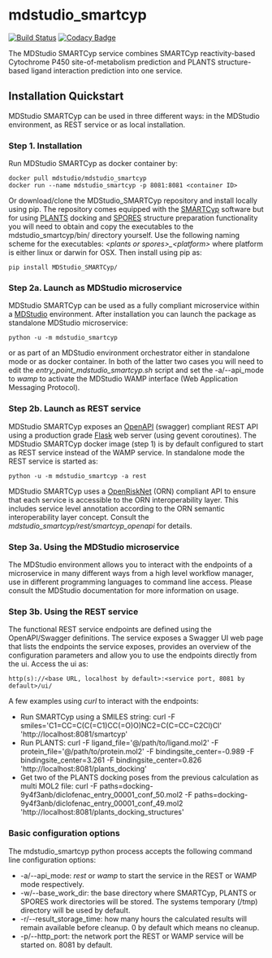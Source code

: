 # mdstudio_smartcyp

[![Build Status](https://travis-ci.org/MD-Studio/MDStudio_SMARTCyp.svg?branch=master)](https://travis-ci.org/MD-Studio/MDStudio_SMARTCyp)
[![Codacy Badge](https://api.codacy.com/project/badge/Grade/697c033fd7674ecea28c089150a25dfa)](https://www.codacy.com/app/marcvdijk/MDStudio_SMARTCyp?utm_source=github.com&amp;utm_medium=referral&amp;utm_content=MD-Studio/MDStudio_SMARTCyp&amp;utm_campaign=Badge_Grade)

The MDStudio SMARTCyp service combines SMARTCyp reactivity-based Cytochrome P450 site-of-metabolism prediction and
PLANTS structure-based ligand interaction prediction into one service.

## Installation Quickstart
MDStudio SMARTCyp can be used in three different ways: in the MDStudio environment, as REST service or as local installation.

### Step 1. Installation
Run MDStudio SMARTCyp as docker container by:

    docker pull mdstudio/mdstudio_smartcyp
    docker run --name mdstudio_smartcyp -p 8081:8081 <container ID>

Or download/clone the MDStudio_SMARTCyp repository and install locally using pip.
The repository comes equipped with the [SMARTCyp](https://smartcyp.sund.ku.dk/mol_to_som) software but for using 
[PLANTS](https://uni-tuebingen.de/de/37876) docking and [SPORES](https://uni-tuebingen.de/fakultaeten/mathematisch-naturwissenschaftliche-fakultaet/fachbereiche/pharmazie-und-biochemie/pharmazie/pharmazeutische-chemie/pd-dr-t-exner/research/spores/) 
structure preparation functionality you will need to obtain and copy the executables to the mdstudio_smartcyp/bin/ 
directory yourself. Use the following naming scheme for the executables: *\<plants or spores>_\<platform>* where 
platform is either linux or darwin for OSX. Then install using pip as:

    pip install MDStudio_SMARTCyp/

### Step 2a. Launch as MDStudio microservice
MDStudio SMARTCyp can be used as a fully compliant microservice within a [MDStudio](https://github.com/MD-Studio/MDStudio)
environment. After installation you can launch the package as standalone MDStudio microservice:

    python -u -m mdstudio_smartcyp

or as part of an MDStudio environment orchestrator either in standalone mode or as docker container. In both of the 
latter two cases you will need to edit the *entry_point_mdstudio_smartcyp.sh* script and set the -a/--api_mode to *wamp*
to activate the MDStudio WAMP interface (Web Application Messaging Protocol).

### Step 2b. Launch as REST service
MDStudio SMARTCyp exposes an [OpenAPI](https://swagger.io/specification/) (swagger) compliant REST API using a production
grade [Flask](https://palletsprojects.com/p/flask/) web server (using gevent coroutines). The MDStudio SMARTCyp
docker image (step 1) is by default configured to start as REST service instead of the WAMP service. In standalone mode 
the REST service is started as:

    python -u -m mdstudio_smartcyp -a rest

MDStudio SMARTCyp uses a [OpenRiskNet](https://openrisknet.org) (ORN) compliant API to ensure that each service is 
accessible to the ORN interoperability layer. This includes service level annotation according to the ORN semantic 
interoperability layer concept. Consult the *mdstudio_smartcyp/rest/smartcyp_openapi* for details.

### Step 3a. Using the MDStudio microservice
The MDStudio environment allows you to interact with the endpoints of a microservice in many different ways from a high
level workflow manager, use in different programming languages to command line access. Please consult the MDStudio
documentation for more information on usage.

### Step 3b. Using the REST service
The functional REST service endpoints are defined using the OpenAPI/Swagger definitions. The service exposes a Swagger UI
web page that lists the endpoints the service exposes, provides an overview of the configuration parameters and allow you
to use the endpoints directly from the ui. Access the ui as:

    http(s)://<base URL, localhost by default>:<service port, 8081 by default>/ui/

A few examples using *curl* to interact with the endpoints:
 
+ Run SMARTCyp using a SMILES string: curl -F smiles='C1=CC=C(C(=C1)CC(=O)O)NC2=C(C=CC=C2Cl)Cl' 'http://localhost:8081/smartcyp'
+ Run PLANTS: curl -F ligand_file='@/path/to/ligand.mol2' -F protein_file='@/path/to/protein.mol2' -F bindingsite_center=-0.989 -F bindingsite_center=3.261 -F bindingsite_center=0.826 'http://localhost:8081/plants_docking'
+ Get two of the PLANTS docking poses from the previous calculation as multi MOL2 file: curl -F paths=docking-9y4f3anb/diclofenac_entry_00001_conf_50.mol2 -F paths=docking-9y4f3anb/diclofenac_entry_00001_conf_49.mol2  'http://localhost:8081/plants_docking_structures'

### Basic configuration options
The mdstudio_smartcyp python process accepts the following command line configuration options:

+ -a/--api_mode: *rest* or *wamp* to start the service in the REST or WAMP mode respectively.
+ -w/--base_work_dir: the base directory where SMARTCyp, PLANTS or SPORES work directories will be stored. The systems temporary (/tmp) directory will be used by default.
+ -r/--result_storage_time: how many hours the calculated results will remain available before cleanup. 0 by default which means no cleanup.
+ -p/--http_port: the network port the REST or WAMP service will be started on. 8081 by default.
